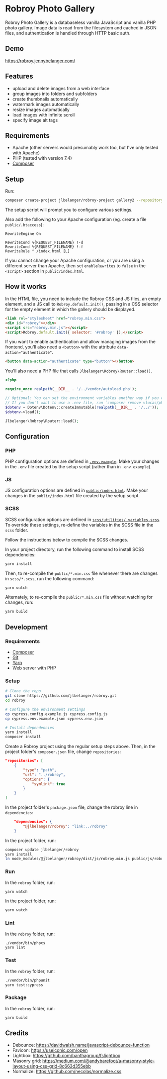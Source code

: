 # Robroy Photo Gallery

Robroy Photo Gallery is a databaseless vanilla JavaScript and vanilla PHP photo gallery. Image data is read from the filesystem and cached in JSON files, and authentication is handled through HTTP basic auth.

## Demo

https://robroy.jennybelanger.com/

## Features

- upload and delete images from a web interface
- group images into folders and subfolders
- create thumbnails automatically
- watermark images automatically
- resize images automatically
- load images with infinite scroll
- specify image alt tags

## Requirements

- Apache (other servers would presumably work too, but I've only tested with Apache)
- PHP (tested with version 7.4)
- [Composer](https://getcomposer.org/)

## Setup

Run:

``` bash
composer create-project jlbelanger/robroy-project gallery2 --repository '{"type":"vcs","url":"git@github.com:jlbelanger/robroy-project.git"}' --stability dev
```

The setup script will prompt you to configure various settings.

Also add the following to your Apache configuration (eg. create a file `public/.htaccess`):

```
RewriteEngine On

RewriteCond %{REQUEST_FILENAME} !-d
RewriteCond %{REQUEST_FILENAME} !-f
RewriteRule ^ /index.html [L]
```

If you cannot change your Apache configuration, or you are using a different server than Apache, then set `enableRewrites` to `false` in the `<script>` section in `public/index.html`.

## How it works

In the HTML file, you need to include the Robroy CSS and JS files, an empty element, and a JS call to `Robroy.default.init()`, passing in a CSS selector for the empty element in which the gallery should be displayed.

``` html
<link rel="stylesheet" href="robroy.min.css">
<div id="robroy"></div>
<script src="robroy.min.js"></script>
<script>Robroy.default.init({ selector: '#robroy' });</script>
```

If you want to enable authentication and allow managing images from the frontend, you'll also need a `<button>` with the attribute `data-action="authenticate"`.

``` html
<button data-action="authenticate" type="button"></button>
```

You'll also need a PHP file that calls `Jlbelanger\Robroy\Router::load()`.

``` php
<?php

require_once realpath(__DIR__ . '/../vendor/autoload.php');

// Optional: You can set the environment variables another way if you choose.
// If you don't want to use a .env file, run `composer remove vlucas/phpdotenv` and remove the two lines below.
$dotenv = Dotenv\Dotenv::createImmutable(realpath(__DIR__ . '/../'));
$dotenv->load();

Jlbelanger\Robroy\Router::load();
```

## Configuration

### PHP

PHP configuration options are defined in [`.env.example`](https://github.com/jlbelanger/robroy-project/blob/main/.env.example). Make your changes in the `.env` file created by the setup script (rather than in `.env.example`).

### JS

JS configuration options are defined in [`public/index.html`](https://github.com/jlbelanger/robroy-project/blob/main/public/index.html). Make your changes in the `public/index.html` file created by the setup script.

### SCSS

SCSS configuration options are defined in [`scss/utilities/_variables.scss`](https://github.com/jlbelanger/robroy/blob/main/scss/utilities/_variables.scss). To override these settings, re-define the variables in the SCSS file in the `scss` folder.

Follow the instructions below to compile the SCSS changes.

In your project directory, run the following command to install SCSS dependencies:

``` bash
yarn install
```

Then, to re-compile the `public/*.min.css` file whenever there are changes in `scss/*.scss`, run the following command:

``` bash
yarn watch
```

Alternately, to re-compile the `public/*.min.css` file without watching for changes, run:

``` bash
yarn build
```

## Development

### Requirements

- [Composer](https://getcomposer.org/)
- [Git](https://git-scm.com/)
- [Yarn](https://classic.yarnpkg.com/en/docs/install)
- Web server with PHP

### Setup

``` bash
# Clone the repo
git clone https://github.com/jlbelanger/robroy.git
cd robroy

# Configure the environment settings
cp cypress.config.example.js cypress.config.js
cp cypress.env.example.json cypress.env.json

# Install dependencies
yarn install
composer install
```

Create a Robroy project using the regular setup steps above. Then, in the project folder's `composer.json` file, change `repositories`:

``` json
"repositories": [
	{
		"type": "path",
		"url": "../robroy",
		"options": {
			"symlink": true
		}
	}
]
```

In the project folder's `package.json` file, change the robroy line in `dependencies`:

``` json
	"dependencies": {
		"@jlbelanger/robroy": "link:../robroy"
	}
```

In the project folder, run:

``` bash
composer update jlbelanger/robroy
yarn install
ln node_modules/@jlbelanger/robroy/dist/js/robroy.min.js public/js/robroy.min.js
```

### Run

In the `robroy` folder, run:

``` bash
yarn watch
```

In the project folder, run:

``` bash
yarn watch
```

### Lint

In the `robroy` folder, run:

``` bash
./vendor/bin/phpcs
yarn lint
```

### Test

In the `robroy` folder, run:

``` bash
./vendor/bin/phpunit
yarn test:cypress
```

### Package

In the `robroy` folder, run:

``` bash
yarn build
```

## Credits

- Debounce: https://davidwalsh.name/javascript-debounce-function
- Favicon: https://useiconic.com/open
- Lightbox: https://github.com/banthagroup/fslightbox
- Masonry grid: https://medium.com/@andybarefoot/a-masonry-style-layout-using-css-grid-8c663d355ebb
- Normalize: https://github.com/necolas/normalize.css
